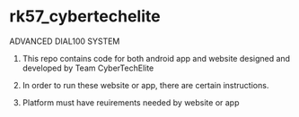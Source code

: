 # rk57_cybertechelite
ADVANCED DIAL100 SYSTEM

1. This repo contains code for both android app and website designed and developed by Team CyberTechElite

2. In order to run these website or app, there are certain instructions.

3. Platform must have reuirements needed by website or app
